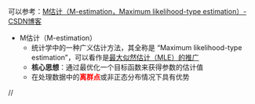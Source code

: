 
可以参考：[M估计（M-estimation，Maximum likelihood-type estimation）-CSDN博客](https://blog.csdn.net/AdamCY888/article/details/144518137)

- M估计（M-estimation） 
	- 统计学中的一种广义估计方法，其全称是 “Maximum likelihood-type estimation”，可以看作是<u>最大似然估计（MLE）的推广</u>
	- **核心思想**：通过最优化一个目标函数来获得参数的估计值
	- 在处理数据中的<span style="color:red;"><strong>离群点</strong></span>或非正态分布情况下具有优势


//